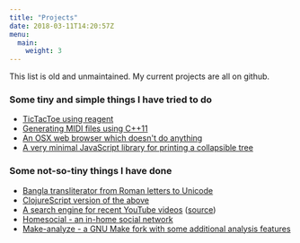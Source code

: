 ```yaml
---
title: "Projects"
date: 2018-03-11T14:20:57Z
menu:
  main:
    weight: 3
---
```


This list is old and unmaintained. My current projects are all on github.

### Some tiny and simple things I have tried to do

* [TicTacToe using reagent](http://debamitro.github.io/tictactoe-reagent-demo/)
* [Generating MIDI files using C++11](https://github.com/debamitro/generate-midi)
* [An OSX web browser which doesn't do anything](https://github.com/debamitro/stupidbrowser)
* [A very minimal JavaScript library for printing a collapsible tree](https://github.com/debamitro/minimalist-tree-js)

### Some not-so-tiny things I have done

* [Bangla transliterator from Roman letters to Unicode](https://github.com/debamitro/generate-bangla-utf8)
* [ClojureScript version of the above](http://debamitro.github.io/generate-bangla-utf8-cljs-demo/)
* [A search engine for recent YouTube videos](https://yt-recent-popular.herokuapp.com) ([source](https://github.com/debamitro/yt-recent-popular))
* [Homesocial - an in-home social network](https://github.com/debamitro/homesocial)
* [Make-analyze - a GNU Make fork with some additional analysis features](https://github.com/debamitro/make-analyze)
